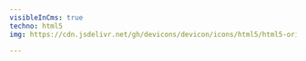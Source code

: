 ```yaml
---
visibleInCms: true
techno: html5
img: https://cdn.jsdelivr.net/gh/devicons/devicon/icons/html5/html5-original.svg

---
```

